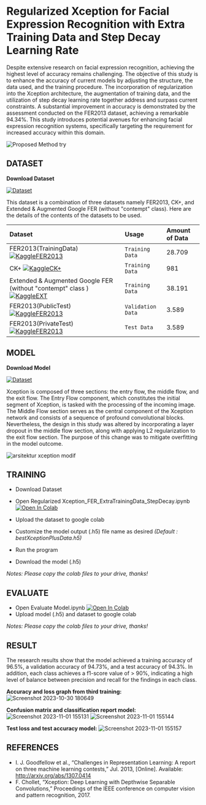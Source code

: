 # Regularized Xception for Facial Expression Recognition with Extra Training Data and Step Decay Learning Rate

Despite extensive research on facial expression recognition, achieving the highest level of accuracy remains challenging. The objective of this study is to enhance the accuracy of current models by adjusting the structure, the data used, and the training procedure. The incorporation of regularization into the Xception architecture, the augmentation of training data, and the utilization of step decay learning rate together address and surpass current constraints. A substantial improvement in accuracy is demonstrated by the assessment conducted on the FER2013 dataset, achieving a remarkable 94.34%. This study introduces potential avenues for enhancing facial expression recognition systems, specifically targeting the requirement for increased accuracy within this domain.

![Proposed Method try](https://github.com/elangarka/Regularized-Xception-FER-Extra-Training-Data-Step-Decay-Learning-Rate/assets/157675554/c42c96b7-fcb6-428c-abd8-1805bc09f192)


## DATASET
**Download Dataset**

[![Dataset ](https://img.shields.io/badge/Dataset-Google_Drive-green)](https://drive.google.com/file/d/1PtU6vkjFvOJh32A3mIxkLO9x0xvhBdKQ/view?usp=sharing)

This dataset is a combination of three datasets namely FER2013, CK+, and Extended & Augmented Google FER (without "contempt" class). Here are the details of the contents of the datasets to be used.

| Dataset | Usage     | Amount of Data                |
| :-------- | :------- | :------------------------- |
| FER2013(TrainingData) [![KaggleFER2013 ](https://img.shields.io/badge/FER2013-Kaggle-blue)](https://www.kaggle.com/c/challenges-in-representation-learning-facial-expression-recognition-challenge/data) | `Training Data` | 28.709 |
| CK+ [![KaggleCK+ ](https://img.shields.io/badge/CKPLUS-Kaggle-blue)](https://www.kaggle.com/datasets/shawon10/ckplus)| `Training Data` | 981  |
| Extended & Augmented Google FER (without "contempt" class )[![KaggleEXT ](https://img.shields.io/badge/Ext_Google_FER-Kaggle-blue)](https://www.kaggle.com/datasets/prajwalsood/google-fer-image-format) | `Training Data` | 38.191 |
| FER2013(PublicTest) [![KaggleFER2013 ](https://img.shields.io/badge/FER2013-Kaggle-blue)](https://www.kaggle.com/c/challenges-in-representation-learning-facial-expression-recognition-challenge/data) | `Validation Data` | 3.589 |
| FER2013(PrivateTest) [![KaggleFER2013 ](https://img.shields.io/badge/FER2013-Kaggle-blue)](https://www.kaggle.com/c/challenges-in-representation-learning-facial-expression-recognition-challenge/data) | `Test Data` | 3.589  |

## MODEL
**Download Model**

[![Dataset ](https://img.shields.io/badge/Model-Google_Drive-green)](https://drive.google.com/file/d/1TrmA0WkO7hPC4EV12Tt9jO9axn_4toJi/view?usp=sharing)

Xception is composed of three sections: the entry flow, the middle flow, and the exit flow. The Entry Flow component, which constitutes the initial segment of Xception, is tasked with the processing of the incoming image. The Middle Flow section serves as the central component of the Xception network and consists of a sequence of profound convolutional blocks. Nevertheless, the design in this study was altered by incorporating a layer dropout in the middle flow section, along with applying L2 regularization to the exit flow section. The purpose of this change was to mitigate overfitting in the model outcome.

![arsitektur xception modif](https://github.com/elangarka/Regularized-Xception-FER-Extra-Training-Data-Step-Decay-Learning-Rate/assets/157675554/ee6c504d-c7c4-458a-b0ef-d651c1f2a526)

## TRAINING

- Download Dataset
- Open Regularized Xception_FER_ExtraTrainingData_StepDecay.ipynb [![Open In Colab](https://colab.research.google.com/assets/colab-badge.svg)](https://colab.research.google.com/github/elangarka/Regularized-Xception-FER-Extra-Training-Data-Step-Decay-Learning-Rate/blob/main/Regularized_Xception_FER_ExtraTrainingData_StepDecay.ipynb)

- Upload the dataset to google colab
- Customize the model output (.h5) file name as desired *(Default : bestXceptionPlusData.h5)*
- Run the program
- Download the model (.h5)

*Notes: Please copy the colab files to your drive, thanks!*
## EVALUATE

- Open Evaluate Model.ipynb [![Open In Colab](https://colab.research.google.com/assets/colab-badge.svg)](https://colab.research.google.com/github/elangarka/Regularized-Xception-FER-Extra-Training-Data-Step-Decay-Learning-Rate/blob/main/Evaluate_Model.ipynb)
- Upload model (.h5) and dataset to google colab

*Notes: Please copy the colab files to your drive, thanks!*
## RESULT

The research results show that the model achieved a training accuracy of 96.5%, a validation accuracy of 94.73%, and a test accuracy of 94.3%. In addition, each class achieves a f1-score value of > 90%, indicating a high level of balance between precision and recall for the findings in each class.

**Accuracy and loss graph from third training:**
![Screenshot 2023-10-30 180649](https://github.com/elangarka/Regularized-Xception-FER-Extra-Training-Data-Step-Decay-Learning-Rate/assets/157675554/6a1d54aa-d1db-40f9-bcd6-4810ce528745)

**Confusion matrix and classification report model:**
![Screenshot 2023-11-01 155131](https://github.com/elangarka/Regularized-Xception-FER-Extra-Training-Data-Step-Decay-Learning-Rate/assets/157675554/b532860d-5659-4f61-ac68-045f11302ca9)
![Screenshot 2023-11-01 155144](https://github.com/elangarka/Regularized-Xception-FER-Extra-Training-Data-Step-Decay-Learning-Rate/assets/157675554/32d19722-2aa0-4322-9456-53f54944374b)

**Test loss and test accuracy model:**
![Screenshot 2023-11-01 155157](https://github.com/elangarka/Regularized-Xception-FER-Extra-Training-Data-Step-Decay-Learning-Rate/assets/157675554/adde14e2-c58d-4168-a105-87e60181d293)


## REFERENCES

- I. J. Goodfellow et al., “Challenges in Representation Learning: A report on three machine learning contests,” Jul. 2013, [Online]. Available: http://arxiv.org/abs/1307.0414
- F. Chollet, “Xception: Deep Learning with Depthwise Separable Convolutions,” Proceedings of the IEEE conference on computer vision and pattern recognition, 2017.





